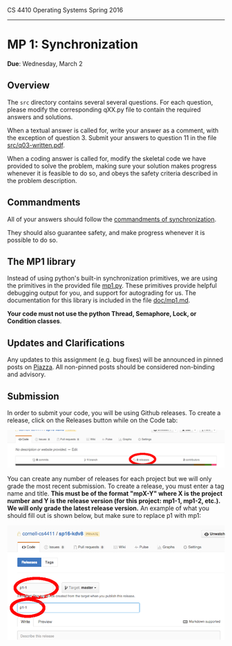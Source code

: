 CS 4410 Operating Systems Spring 2016
___


MP 1: Synchronization
=====================

**Due**: Wednesday, March 2

Overview
--------

The `src` directory contains several several questions.  For each question,
please modify the corresponding qXX.py file to contain the required answers and
solutions.

When a textual answer is called for, write your answer as a comment, with the
exception of question 3.  Submit your answers to question 11 in the file
[src/q03-written.pdf](src/q03-written.pdf).
 
When a coding answer is called for, modify the skeletal code we have provided
to solve the problem, making sure your solution makes progress whenever it is
feasible to do so, and obeys the safety criteria described in the problem
description. 

Commandments
------------

All of your answers should follow the
[commandments of synchronization][commandments].

[commandments]: http://www.cs.cornell.edu/courses/cs4410/papers/commandments.pdf

They should also guarantee safety, and make progress whenever it is possible to
do so.

The MP1 library
---------------

Instead of using python's built-in synchronization primitives, we are using the
primitives in the provided file [mp1.py](src/mp1.py).  These primitives provide helpful
debugging output for you, and support for autograding for us.  The documentation
for this library is included in the file [doc/mp1.md](doc/mp1.md).

**Your code must not use the python Thread, Semaphore, Lock, or Condition classes**.

Updates and Clarifications
--------------------------

Any updates to this assignment (e.g. bug fixes) will be announced in pinned
posts on [Piazza](https://piazza.com/class/ijzyq50bv5u3k6).  All non-pinned
posts should be considered non-binding and advisory.

Submission
----------

In order to submit your code, you will be using Github releases.  To create a
release, click on the Releases button while on the Code tab:

![screenshot of releases button](doc/releases.png)

You can create any number of releases for each project but we will only grade
the most recent submission. To create a release, you must enter a tag name and
title. **This must be of the format "mpX-Y" where X is the project number and Y is
the release version (for this project: mp1-1, mp1-2, etc.). We will only grade the
latest release version.** An example of what you should fill out is shown below, but 
make sure to replace p1 with mp1:

![screenshot showing how to create a release](doc/releases-create.png)

